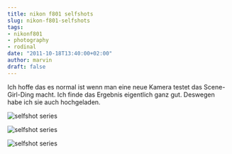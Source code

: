 ```yaml
---
title: nikon f801 selfshots
slug: nikon-f801-selfshots
tags:
- nikonf801
- photography
- rodinal
date: "2011-10-18T13:40:00+02:00"
author: marvin
draft: false
---
```

Ich hoffe das es normal ist wenn man eine neue Kamera testet das
Scene-Girl-Ding macht. Ich finde das Ergebnis eigentlich ganz gut.
Deswegen habe ich sie auch hochgeladen.

![selfshot series](/images/6256816375_cd0341640f_b.jpg)

![selfshot series](/images/6256815691_84c8ae76b0_b.jpg)

![selfshot series](/images/6257344866_bab6183c18_b.jpg)